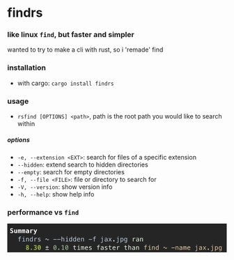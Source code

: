 # findrs

### like linux `find`, but faster and simpler

wanted to try to make a cli with rust, so i 'remade' find 

### installation

* with cargo: `cargo install findrs`

### usage

* `rsfind [OPTIONS] <path>`, path is the root path you would like to search within

##### options

* `-e, --extension <EXT>`: search for files of a specific extension
* `--hidden`: extend search to hidden directories
* `--empty`: search for empty directories
* `-f, --file <FILE>`: file or directory to search for
* `-V, --version`: show version info
* `-h, --help`: show help info

### performance vs `find`

![](img/benchmark.png)
